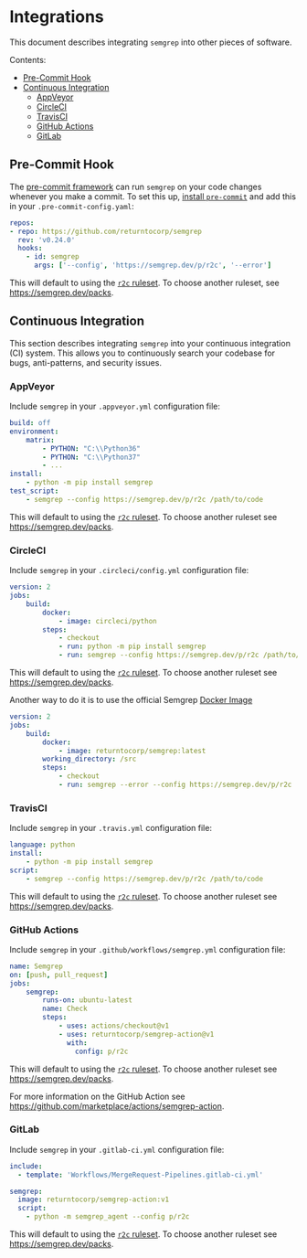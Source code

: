 # Integrations

This document describes integrating `semgrep` into other pieces of software.

Contents:

* [Pre-Commit Hook](#pre-commit-hook)
* [Continuous Integration](#continuous-integration)
  * [AppVeyor](#appveyor)
  * [CircleCI](#circleci)
  * [TravisCI](#travisci)
  * [GitHub Actions](#github-actions)
  * [GitLab](#gitlab)

## Pre-Commit Hook

The [pre-commit framework](https://pre-commit.com)
can run `semgrep` on your code changes
whenever you make a commit.
To set this up,
[install `pre-commit`](https://pre-commit.com/#install)
and add this in your `.pre-commit-config.yaml`:

```yaml
repos:
- repo: https://github.com/returntocorp/semgrep
  rev: 'v0.24.0'
  hooks:
    - id: semgrep
      args: ['--config', 'https://semgrep.dev/p/r2c', '--error']
```

This will default to using the [`r2c` ruleset](https://semgrep.dev/p/r2c).
To choose another ruleset, see https://semgrep.dev/packs.

## Continuous Integration

This section describes integrating `semgrep` into your continuous integration
(CI) system. This allows you to continuously search your codebase for bugs,
anti-patterns, and security issues.

### AppVeyor

Include `semgrep` in your `.appveyor.yml` configuration file:

```yaml
build: off
environment:
    matrix:
        - PYTHON: "C:\\Python36"
        - PYTHON: "C:\\Python37"
        - ...
install:
    - python -m pip install semgrep
test_script:
    - semgrep --config https://semgrep.dev/p/r2c /path/to/code
```

This will default to using the [`r2c` ruleset](https://semgrep.dev/p/r2c).
To choose another ruleset see https://semgrep.dev/packs.

### CircleCI

Include `semgrep` in your `.circleci/config.yml` configuration file:

```yaml
version: 2
jobs:
    build:
        docker:
            - image: circleci/python
        steps:
            - checkout
            - run: python -m pip install semgrep
            - run: semgrep --config https://semgrep.dev/p/r2c /path/to/code
```

This will default to using the [`r2c` ruleset](https://semgrep.dev/p/r2c).
To choose another ruleset see https://semgrep.dev/packs.

Another way to do it is to use the official Semgrep [Docker Image](https://hub.docker.com/r/returntocorp/semgrep)

```yaml
version: 2
jobs:
    build:
        docker:
            - image: returntocorp/semgrep:latest
        working_directory: /src
        steps:
            - checkout
            - run: semgrep --error --config https://semgrep.dev/p/r2c .
```


### TravisCI

Include `semgrep` in your `.travis.yml` configuration file:

```yaml
language: python
install:
    - python -m pip install semgrep
script:
    - semgrep --config https://semgrep.dev/p/r2c /path/to/code
```

This will default to using the [`r2c` ruleset](https://semgrep.dev/p/r2c).
To choose another ruleset see https://semgrep.dev/packs.

### GitHub Actions

Include `semgrep` in your `.github/workflows/semgrep.yml` configuration file:

```yaml
name: Semgrep
on: [push, pull_request]
jobs:
    semgrep:
        runs-on: ubuntu-latest
        name: Check
        steps:
            - uses: actions/checkout@v1
            - uses: returntocorp/semgrep-action@v1
              with:
                config: p/r2c
```

This will default to using the [`r2c` ruleset](https://semgrep.dev/p/r2c).
To choose another ruleset see https://semgrep.dev/packs.

For more information on the GitHub Action see https://github.com/marketplace/actions/semgrep-action.

### GitLab

Include `semgrep` in your `.gitlab-ci.yml` configuration file:

```yaml
include:
  - template: 'Workflows/MergeRequest-Pipelines.gitlab-ci.yml'

semgrep:
  image: returntocorp/semgrep-action:v1
  script:
    - python -m semgrep_agent --config p/r2c
```

This will default to using the [`r2c` ruleset](https://semgrep.dev/p/r2c).
To choose another ruleset see https://semgrep.dev/packs.
